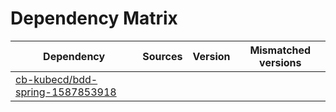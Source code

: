 # Dependency Matrix

Dependency | Sources | Version | Mismatched versions
---------- | ------- | ------- | -------------------
[cb-kubecd/bdd-spring-1587853918](https://github.com/cb-kubecd/bdd-spring-1587853918.git) |  | []() | 
